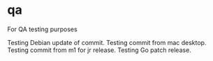# qa
For QA testing purposes

Testing Debian update of commit.
Testing commit from mac desktop.
Testing commit from m1 for jr release.
Testing Go patch release.
